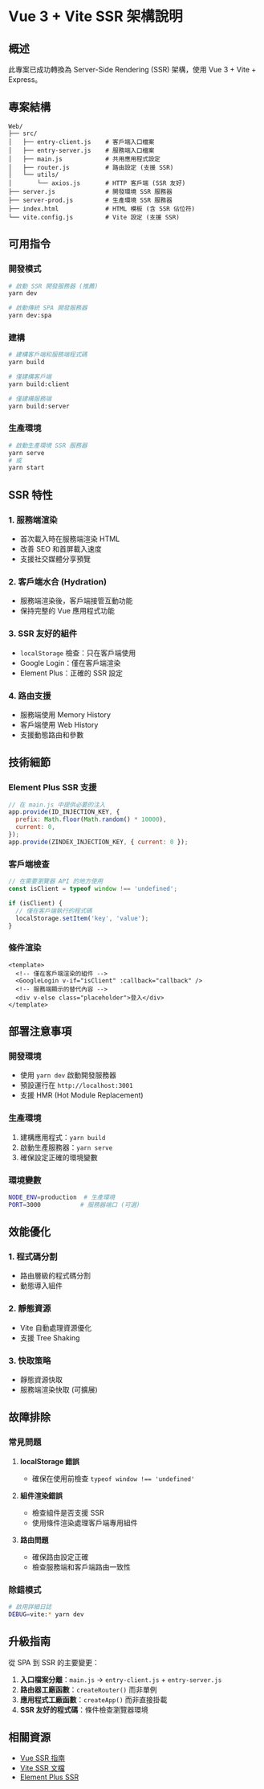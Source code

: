 # Vue 3 + Vite SSR 架構說明

## 概述

此專案已成功轉換為 Server-Side Rendering (SSR) 架構，使用 Vue 3 + Vite + Express。

## 專案結構

```
Web/
├── src/
│   ├── entry-client.js    # 客戶端入口檔案
│   ├── entry-server.js    # 服務端入口檔案
│   ├── main.js            # 共用應用程式設定
│   ├── router.js          # 路由設定 (支援 SSR)
│   └── utils/
│       └── axios.js       # HTTP 客戶端 (SSR 友好)
├── server.js              # 開發環境 SSR 服務器
├── server-prod.js         # 生產環境 SSR 服務器
├── index.html             # HTML 模板 (含 SSR 佔位符)
└── vite.config.js         # Vite 設定 (支援 SSR)
```

## 可用指令

### 開發模式
```bash
# 啟動 SSR 開發服務器 (推薦)
yarn dev

# 啟動傳統 SPA 開發服務器
yarn dev:spa
```

### 建構
```bash
# 建構客戶端和服務端程式碼
yarn build

# 僅建構客戶端
yarn build:client

# 僅建構服務端
yarn build:server
```

### 生產環境
```bash
# 啟動生產環境 SSR 服務器
yarn serve
# 或
yarn start
```

## SSR 特性

### 1. 服務端渲染
- 首次載入時在服務端渲染 HTML
- 改善 SEO 和首屏載入速度
- 支援社交媒體分享預覽

### 2. 客戶端水合 (Hydration)
- 服務端渲染後，客戶端接管互動功能
- 保持完整的 Vue 應用程式功能

### 3. SSR 友好的組件
- `localStorage` 檢查：只在客戶端使用
- Google Login：僅在客戶端渲染
- Element Plus：正確的 SSR 設定

### 4. 路由支援
- 服務端使用 Memory History
- 客戶端使用 Web History
- 支援動態路由和參數

## 技術細節

### Element Plus SSR 支援
```javascript
// 在 main.js 中提供必要的注入
app.provide(ID_INJECTION_KEY, {
  prefix: Math.floor(Math.random() * 10000),
  current: 0,
});
app.provide(ZINDEX_INJECTION_KEY, { current: 0 });
```

### 客戶端檢查
```javascript
// 在需要瀏覽器 API 的地方使用
const isClient = typeof window !== 'undefined';

if (isClient) {
  // 僅在客戶端執行的程式碼
  localStorage.setItem('key', 'value');
}
```

### 條件渲染
```vue
<template>
  <!-- 僅在客戶端渲染的組件 -->
  <GoogleLogin v-if="isClient" :callback="callback" />
  <!-- 服務端顯示的替代內容 -->
  <div v-else class="placeholder">登入</div>
</template>
```

## 部署注意事項

### 開發環境
- 使用 `yarn dev` 啟動開發服務器
- 預設運行在 `http://localhost:3001`
- 支援 HMR (Hot Module Replacement)

### 生產環境
1. 建構應用程式：`yarn build`
2. 啟動生產服務器：`yarn serve`
3. 確保設定正確的環境變數

### 環境變數
```bash
NODE_ENV=production  # 生產環境
PORT=3000           # 服務器端口 (可選)
```

## 效能優化

### 1. 程式碼分割
- 路由層級的程式碼分割
- 動態導入組件

### 2. 靜態資源
- Vite 自動處理資源優化
- 支援 Tree Shaking

### 3. 快取策略
- 靜態資源快取
- 服務端渲染快取 (可擴展)

## 故障排除

### 常見問題

1. **localStorage 錯誤**
   - 確保在使用前檢查 `typeof window !== 'undefined'`

2. **組件渲染錯誤**
   - 檢查組件是否支援 SSR
   - 使用條件渲染處理客戶端專用組件

3. **路由問題**
   - 確保路由設定正確
   - 檢查服務端和客戶端路由一致性

### 除錯模式
```bash
# 啟用詳細日誌
DEBUG=vite:* yarn dev
```

## 升級指南

從 SPA 到 SSR 的主要變更：

1. **入口檔案分離**：`main.js` → `entry-client.js` + `entry-server.js`
2. **路由器工廠函數**：`createRouter()` 而非單例
3. **應用程式工廠函數**：`createApp()` 而非直接掛載
4. **SSR 友好的程式碼**：條件檢查瀏覽器環境

## 相關資源

- [Vue SSR 指南](https://vuejs.org/guide/scaling-up/ssr.html)
- [Vite SSR 文檔](https://vitejs.dev/guide/ssr.html)
- [Element Plus SSR](https://element-plus.org/en-US/guide/ssr.html)
